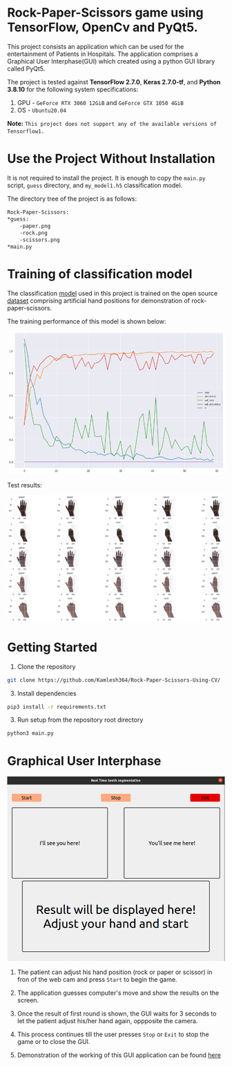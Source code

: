 # Rock-Paper-Scissors game using TensorFlow, OpenCv and PyQt5.

This project consists an application which can be used for the entertainment of Patients in Hospitals. The application comprises a Graphical User Interphase(GUI) which created using a python GUI library called PyQt5.


The project is tested against **TensorFlow 2.7.0**, **Keras 2.7.0-tf**, and **Python 3.8.10** for the following system specifications:
1. GPU - `GeForce RTX 3060 12GiB` and `GeForce GTX 1050 4GiB`
3. OS - `Ubuntu20.04`

**Note:** `This project does not support any of the available versions of Tensorflow1.`

# Use the Project Without Installation

It is not required to install the project. It is enough to copy the `main.py` script, `guess` directory, and `my_model1.h5` classification model.

The directory tree of the project is as follows:

```
Rock-Paper-Scissors:
*guess:
    -paper.png
    -rock.png
    -scissors.png
*main.py
```

# Training of classification model

The classification [model](https://github.com/Kamlesh364/Rock-Paper-Scissors-Using-CV/my_model1.h5) used in this project is trained on the open source [dataset](https://laurencemoroney.com/datasets.html#rock-paper-scissors-dataset) comprising artificial hand positions for demonstration of rock-paper-scissors.

The training performance of this model is shown below:

![model_performance](assets/CNN1-performance.png)

Test results:

![Test-samples](assets/tests-results.png)

# Getting Started

1. Clone the repository
```bash
git clone https://github.com/Kamlesh364/Rock-Paper-Scissors-Using-CV/
```
3. Install dependencies
```bash
pip3 install -r requirements.txt
```
3. Run setup from the repository root directory
```bash
python3 main.py
```

# Graphical User Interphase

![GUI](assets/GUI.png)

1. The patient can adjust his hand position (rock or paper or scissor) in fron of the web cam and press `Start` to begin the game.

2. The application guesses computer's move and show the results on the screen. 

3. Once the result of first round is shown, the GUI waits for 3 seconds to let the patient adjust his/her hand again, oppposite the camera.

4. This process continues till the user presses `Stop` or `Exit` to stop the game or to close the GUI.

5. Demonstration of the working of this GUI application can be found [here](https://drive.google.com/file/d/12YZDkdVjLMcukAtw5pRUSMxh4iSgUUB-/view?usp=sharing) 
